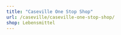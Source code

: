 ```yaml
---
title: "Caseville One Stop Shop"
url: /caseville/caseville-one-stop-shop/
shop: Lebensmittel
---
```

